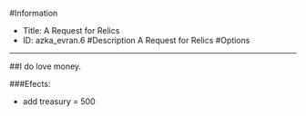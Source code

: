 #Information
 - Title: A Request for Relics
 - ID: azka_evran.6
#Description
A Request for Relics
#Options

___
##I do love money.

###Efects:<ul><li>add treasury = 500</li></ul>
